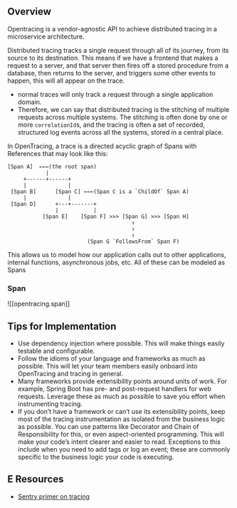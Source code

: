 
## Overview
Opentracing is a vendor-agnostic API to achieve distributed tracing in a microservice architecture.

Distributed tracing tracks a single request through all of its journey, from its source to its destination. This means if we have a frontend that makes a request to a server, and that server then fires off a stored procedure from a database, then returns to the server, and triggers some other events to happen, this will all appear on the trace.
- normal traces will only track a request through a single application domain.
- Therefore, we can say that distributed tracing is the stitching of multiple requests across multiple systems. The stitching is often done by one or more `correlationId`s, and the tracing is often a set of recorded, structured log events across all the systems, stored in a central place.

In OpenTracing, a trace is a directed acyclic graph of Spans with References that may look like this:
```
[Span A]  ←←←(the root span)
            |
     +------+------+
     |             |
 [Span B]      [Span C] ←←←(Span C is a `ChildOf` Span A)
     |             |
 [Span D]      +---+-------+
               |           |
           [Span E]    [Span F] >>> [Span G] >>> [Span H]
                                       ↑
                                       ↑
                                       ↑
                         (Span G `FollowsFrom` Span F)
```

This allows us to model how our application calls out to other applications, internal functions, asynchronous jobs, etc. All of these can be modeled as Spans

### Span
![[opentracing.span]]

## Tips for Implementation
- Use dependency injection where possible. This will make things easily testable and configurable.
- Follow the idioms of your language and frameworks as much as possible. This will let your team members easily onboard into OpenTracing and tracing in general.
- Many frameworks provide extensibility points around units of work. For example, Spring Boot has pre- and post-request handlers for web requests. Leverage these as much as possible to save you effort when instrumenting tracing.
- If you don’t have a framework or can’t use its extensibility points, keep most of the tracing instrumentation as isolated from the business logic as possible. You can use patterns like Decorator and Chain of Responsibility for this, or even aspect-oriented programming. This will make your code’s intent clearer and easier to read. Exceptions to this include when you need to add tags or log an event; these are commonly specific to the business logic your code is executing.

## E Resources
- [Sentry primer on tracing](https://docs.sentry.io/product/sentry-basics/tracing/distributed-tracing/)